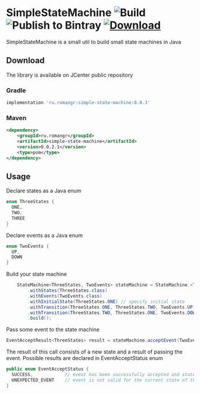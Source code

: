# SimpleStateMachine ![Build](https://github.com/romangr/SimpleStateMachine/workflows/Build/badge.svg) ![Publish to Bintray](https://github.com/romangr/SimpleStateMachine/workflows/Publish%20to%20Bintray/badge.svg?branch=master&event=release) [ ![Download](https://api.bintray.com/packages/romangr/java-libs/simple-state-machine/images/download.svg?version=0.0.2.1) ](https://bintray.com/romangr/java-libs/simple-state-machine/0.0.2.1/link)

SimpleStateMachine is a small util to build small state machines in Java

## Download
The library is available on JCenter public repository

### Gradle
```groovy
implementation 'ru.romangr:simple-state-machine:0.0.3'
```

### Maven
```xml
<dependency>
	<groupId>ru.romangr</groupId>
	<artifactId>simple-state-machine</artifactId>
	<version>0.0.2.1</version>
	<type>pom</type>
</dependency>
```


## Usage

Declare states as a Java enum
```java
enum ThreeStates {
  ONE,
  TWO,
  THREE
}
```

Declare events as a Java enum
```java
enum TwoEvents {
  UP,
  DOWN
}
```

Build your state machine
```java
    StateMachine<ThreeStates, TwoEvents> stateMachine = StateMachine.<ThreeStates, TwoEvents>builder()
        .withStates(ThreeStates.class)                                      // specify a list valid states
        .withEvents(TwoEvents.class)                                        // specify a list valid events
        .withInitialState(ThreeStates.ONE) // specify initial state         // specify an initial state
        .withTransition(ThreeStates.ONE, ThreeStates.TWO, TwoEvents.UP)     // declare some valid transitions
        .withTransition(ThreeStates.TWO, ThreeStates.ONE, TwoEvents.DOWN)
        .build();
```

Pass some event to the state machine
```java
EventAcceptResult<ThreeStates> result = stateMachine.acceptEvent(TwoEvents.UP);
```

The result of this call consists of a new state and a result of passing the event. Possible results are declared in EventAcceptStatus enum
```java
public enum EventAcceptStatus {
  SUCCESS,            // event has been successfully accepted and state machine have made a transition
  UNEXPECTED_EVENT    // event is not valid for the current state of the state machine, the state hasn't changed
}
```
